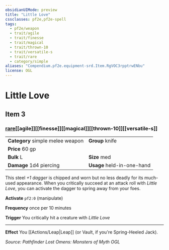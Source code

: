 ```yaml
---
obsidianUIMode: preview
title: "Little Love"
cssclasses: pf2e,pf2e-spell
tags:
  - pf2e/weapon
  - trait/agile
  - trait/finesse
  - trait/magical
  - trait/thrown-10
  - trait/versatile-s
  - trait/rare
  - category/simple
aliases: "Compendium.pf2e.equipment-srd.Item.RgVOC3rpptrwENbu"
license: OGL
---
```

# Little Love
## Item 3
### [rare](rare "Rare Rarity Trait")[[agile]][[finesse]][[magical]][[thrown-10]][[versatile-s]]

|  |  |
| -- | -- |
| **Category** simple melee weapon | **Group** knife |
| **Price** 60 gp |  |
| **Bulk** L | **Size** med |
| **Damage** 1d4 piercing  | **Usage** held-in-one-hand |



This steel _+1 dagger_ is chipped and worn but no less deadly for its much-used appearance. When you critically succeed at an attack roll with _Little Love_, you can activate the dagger to spring away from your foes.

**Activate** `pf2:0` (manipulate)

**Frequency** once per 10 minutes

**Trigger** You critically hit a creature with _Little Love_

* * *

**Effect** You [[Actions/Leap|Leap]] (or Vault, if you're Spring-Heeled Jack).

*Source: Pathfinder Lost Omens: Monsters of Myth*
*OGL*